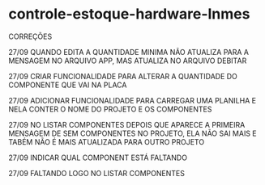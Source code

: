 # controle-estoque-hardware-Inmes


CORREÇÕES 

27/09 QUANDO EDITA A QUANTIDADE MINIMA NÃO ATUALIZA PARA A MENSAGEM NO ARQUIVO APP, MAS ATUALIZA NO ARQUIVO DEBITAR

27/09 CRIAR FUNCIONALIDADE PARA ALTERAR A QUANTIDADE DO COMPONENTE QUE VAI NA PLACA

27/09 ADICIONAR FUNCIONALIDADE PARA CARREGAR UMA PLANILHA E NELA CONTER O NOME DO PROJETO E OS COMPONENTES 

27/09 NO LISTAR COMPONENTES DEPOIS QUE APARECE A PRIMEIRA MENSAGEM DE SEM COMPONENTES NO PROJETO, ELA NÃO SAI MAIS E TABÉM NÃO É MAIS ATUALIZADA PARA OUTRO PROJETO

27/09 INDICAR QUAL COMPONENT ESTÁ FALTANDO 

27/09 FALTANDO LOGO NO LISTAR COMPONENTES


